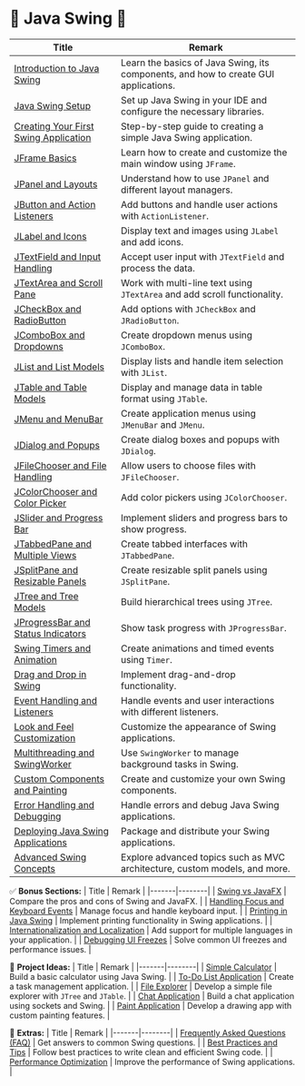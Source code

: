 # 🍵 **Java Swing** 🎨

| Title | Remark |
|-------|--------|
| [Introduction to Java Swing](https://github.com/potatoscript/JavaSwing/wiki/Introduction-to-Java-Swing) | Learn the basics of Java Swing, its components, and how to create GUI applications. |
| [Java Swing Setup](https://github.com/potatoscript/JavaSwing/wiki/Java-Swing-Setup) | Set up Java Swing in your IDE and configure the necessary libraries. |
| [Creating Your First Swing Application](https://github.com/potatoscript/JavaSwing/wiki/First-Swing-Application) | Step-by-step guide to creating a simple Java Swing application. |
| [JFrame Basics](https://github.com/potatoscript/JavaSwing/wiki/JFrame-Basics) | Learn how to create and customize the main window using `JFrame`. |
| [JPanel and Layouts](https://github.com/potatoscript/JavaSwing/wiki/JPanel-and-Layouts) | Understand how to use `JPanel` and different layout managers. |
| [JButton and Action Listeners](https://github.com/potatoscript/JavaSwing/wiki/JButton-and-Action-Listeners) | Add buttons and handle user actions with `ActionListener`. |
| [JLabel and Icons](https://github.com/potatoscript/JavaSwing/wiki/JLabel-and-Icons) | Display text and images using `JLabel` and add icons. |
| [JTextField and Input Handling](https://github.com/potatoscript/JavaSwing/wiki/JTextField-and-Input-Handling) | Accept user input with `JTextField` and process the data. |
| [JTextArea and Scroll Pane](https://github.com/potatoscript/JavaSwing/wiki/JTextArea-and-Scroll-Pane) | Work with multi-line text using `JTextArea` and add scroll functionality. |
| [JCheckBox and RadioButton](https://github.com/potatoscript/JavaSwing/wiki/JCheckBox-and-RadioButton) | Add options with `JCheckBox` and `JRadioButton`. |
| [JComboBox and Dropdowns](https://github.com/potatoscript/JavaSwing/wiki/JComboBox-and-Dropdowns) | Create dropdown menus using `JComboBox`. |
| [JList and List Models](https://github.com/potatoscript/JavaSwing/wiki/JList-and-List-Models) | Display lists and handle item selection with `JList`. |
| [JTable and Table Models](https://github.com/potatoscript/JavaSwing/wiki/JTable-and-Table-Models) | Display and manage data in table format using `JTable`. |
| [JMenu and MenuBar](https://github.com/potatoscript/JavaSwing/wiki/JMenu-and-MenuBar) | Create application menus using `JMenuBar` and `JMenu`. |
| [JDialog and Popups](https://github.com/potatoscript/JavaSwing/wiki/JDialog-and-Popups) | Create dialog boxes and popups with `JDialog`. |
| [JFileChooser and File Handling](https://github.com/potatoscript/JavaSwing/wiki/JFileChooser-and-File-Handling) | Allow users to choose files with `JFileChooser`. |
| [JColorChooser and Color Picker](https://github.com/potatoscript/JavaSwing/wiki/JColorChooser-and-Color-Picker) | Add color pickers using `JColorChooser`. |
| [JSlider and Progress Bar](https://github.com/potatoscript/JavaSwing/wiki/JSlider-and-Progress-Bar) | Implement sliders and progress bars to show progress. |
| [JTabbedPane and Multiple Views](https://github.com/potatoscript/JavaSwing/wiki/JTabbedPane-and-Multiple-Views) | Create tabbed interfaces with `JTabbedPane`. |
| [JSplitPane and Resizable Panels](https://github.com/potatoscript/JavaSwing/wiki/JSplitPane-and-Resizable-Panels) | Create resizable split panels using `JSplitPane`. |
| [JTree and Tree Models](https://github.com/potatoscript/JavaSwing/wiki/JTree-and-Tree-Models) | Build hierarchical trees using `JTree`. |
| [JProgressBar and Status Indicators](https://github.com/potatoscript/JavaSwing/wiki/JProgressBar-and-Status-Indicators) | Show task progress with `JProgressBar`. |
| [Swing Timers and Animation](https://github.com/potatoscript/JavaSwing/wiki/Swing-Timers-and-Animation) | Create animations and timed events using `Timer`. |
| [Drag and Drop in Swing](https://github.com/potatoscript/JavaSwing/wiki/Drag-and-Drop-in-Swing) | Implement drag-and-drop functionality. |
| [Event Handling and Listeners](https://github.com/potatoscript/JavaSwing/wiki/Event-Handling-and-Listeners) | Handle events and user interactions with different listeners. |
| [Look and Feel Customization](https://github.com/potatoscript/JavaSwing/wiki/Look-and-Feel-Customization) | Customize the appearance of Swing applications. |
| [Multithreading and SwingWorker](https://github.com/potatoscript/JavaSwing/wiki/Multithreading-and-SwingWorker) | Use `SwingWorker` to manage background tasks in Swing. |
| [Custom Components and Painting](https://github.com/potatoscript/JavaSwing/wiki/Custom-Components-and-Painting) | Create and customize your own Swing components. |
| [Error Handling and Debugging](https://github.com/potatoscript/JavaSwing/wiki/Error-Handling-and-Debugging) | Handle errors and debug Java Swing applications. |
| [Deploying Java Swing Applications](https://github.com/potatoscript/JavaSwing/wiki/Deploying-Java-Swing-Applications) | Package and distribute your Swing applications. |
| [Advanced Swing Concepts](https://github.com/potatoscript/JavaSwing/wiki/Advanced-Swing-Concepts) | Explore advanced topics such as MVC architecture, custom models, and more. |

✅ **Bonus Sections:**
| Title | Remark |
|-------|--------|
| [Swing vs JavaFX](https://github.com/potatoscript/JavaSwing/wiki/Swing-vs-JavaFX) | Compare the pros and cons of Swing and JavaFX. |
| [Handling Focus and Keyboard Events](https://github.com/potatoscript/JavaSwing/wiki/Handling-Focus-and-Keyboard-Events) | Manage focus and handle keyboard input. |
| [Printing in Java Swing](https://github.com/potatoscript/JavaSwing/wiki/Printing-in-Java-Swing) | Implement printing functionality in Swing applications. |
| [Internationalization and Localization](https://github.com/potatoscript/JavaSwing/wiki/Internationalization-and-Localization) | Add support for multiple languages in your application. |
| [Debugging UI Freezes](https://github.com/potatoscript/JavaSwing/wiki/Debugging-UI-Freezes) | Solve common UI freezes and performance issues. |

🌟 **Project Ideas:**
| Title | Remark |
|-------|--------|
| [Simple Calculator](https://github.com/potatoscript/JavaSwing/wiki/Project-Simple-Calculator) | Build a basic calculator using Java Swing. |
| [To-Do List Application](https://github.com/potatoscript/JavaSwing/wiki/Project-To-Do-List) | Create a task management application. |
| [File Explorer](https://github.com/potatoscript/JavaSwing/wiki/Project-File-Explorer) | Develop a simple file explorer with `JTree` and `JTable`. |
| [Chat Application](https://github.com/potatoscript/JavaSwing/wiki/Project-Chat-Application) | Build a chat application using sockets and Swing. |
| [Paint Application](https://github.com/potatoscript/JavaSwing/wiki/Project-Paint-Application) | Develop a drawing app with custom painting features. |

🎉 **Extras:**
| Title | Remark |
|-------|--------|
| [Frequently Asked Questions (FAQ)](https://github.com/potatoscript/JavaSwing/wiki/FAQ) | Get answers to common Swing questions. |
| [Best Practices and Tips](https://github.com/potatoscript/JavaSwing/wiki/Best-Practices-and-Tips) | Follow best practices to write clean and efficient Swing code. |
| [Performance Optimization](https://github.com/potatoscript/JavaSwing/wiki/Performance-Optimization) | Improve the performance of Swing applications. |
